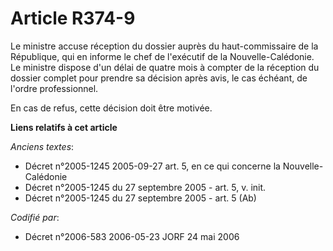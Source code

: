 # Article R374-9

Le ministre accuse réception du dossier auprès du haut-commissaire de la République, qui en informe le chef de l'exécutif de
la Nouvelle-Calédonie. Le ministre dispose d'un délai de quatre mois à compter de la réception du dossier complet pour
prendre sa décision après avis, le cas échéant, de l'ordre professionnel.

En cas de refus, cette décision doit être motivée.

**Liens relatifs à cet article**

_Anciens textes_:

  - Décret n°2005-1245 2005-09-27 art. 5, en ce qui concerne la Nouvelle- Calédonie
  - Décret n°2005-1245 du 27 septembre 2005 - art. 5, v. init.
  - Décret n°2005-1245 du 27 septembre 2005 - art. 5 (Ab)

_Codifié par_:

  - Décret n°2006-583 2006-05-23 JORF 24 mai 2006
